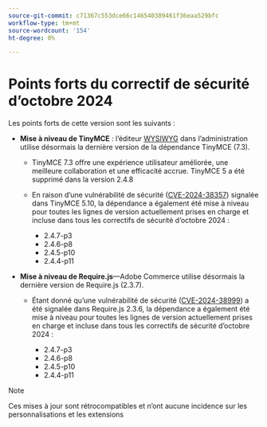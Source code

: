 ```yaml
---
source-git-commit: c71367c553dce66c146540389461f36eaa529bfc
workflow-type: tm+mt
source-wordcount: '154'
ht-degree: 0%

---
```

# Points forts du correctif de sécurité d’octobre 2024

Les points forts de cette version sont les suivants :

* **Mise à niveau de TinyMCE** : l’éditeur [WYSIWYG](https://experienceleague.adobe.com/fr/docs/commerce-admin/content-design/wysiwyg/editor) dans l’administration utilise désormais la dernière version de la dépendance TinyMCE (7.3&#x200B;).

   * TinyMCE 7.3 offre une expérience utilisateur améliorée, une meilleure collaboration et une efficacité accrue. TinyMCE 5 a été supprimé dans la version 2.4.8&#x200B;

   * En raison d’une vulnérabilité de sécurité ([CVE-2024-38357](https://nvd.nist.gov/vuln/detail/CVE-2024-38357)) signalée dans TinyMCE 5.10, la dépendance a également été mise à niveau pour toutes les lignes de version actuellement prises en charge et incluse dans tous les correctifs de sécurité d’octobre 2024 :

      * 2.4.7-p3
      * 2.4.6-p8
      * 2.4.5-p10
      * 2.4.4-p11

* **Mise à niveau de Require.js**—Adobe Commerce utilise désormais la dernière version de Require.js (2.3.7).

   * Étant donné qu’une vulnérabilité de sécurité ([CVE-2024-38999](https://nvd.nist.gov/vuln/detail/CVE-2024-38999)) a été signalée dans Require.js 2.3.6, la dépendance a également été mise à niveau pour toutes les lignes de version actuellement prises en charge et incluse dans tous les correctifs de sécurité d’octobre 2024 :

      * 2.4.7-p3
      * 2.4.6-p8
      * 2.4.5-p10
      * 2.4.4-p11

>[!NOTE]
>
>Ces mises à jour sont rétrocompatibles et n’ont aucune incidence sur les personnalisations et les extensions&#x200B;
